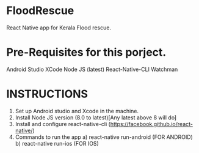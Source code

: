 # FloodRescue
React Native app for Kerala Flood rescue.

# Pre-Requisites for this porject.
Android Studio
XCode
Node JS (latest)
React-Native-CLI
Watchman

# INSTRUCTIONS
1) Set up Android studio and Xcode in the machine.
2) Install Node JS version (8.0 to latest)[Any latest above 8 will do]
3) Install and configure react-native-cli (https://facebook.github.io/react-native/)
4) Commands to run the app
  a) react-native run-android (FOR ANDROID)
  b) react-native run-ios (FOR IOS)
